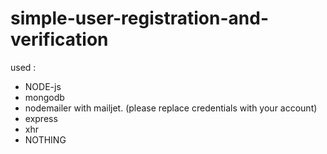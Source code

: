 # simple-user-registration-and-verification


used :

* NODE-js 
* mongodb
* nodemailer with mailjet. (please replace credentials with your account)
* express
* xhr
* NOTHING
